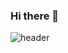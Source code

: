 ### Hi there 👋
![header](https://capsule-render.vercel.app/api?type=color=auto&height=300&section=header&text=capsule%20render&fontSize=90)
<!--
**MoonTaeHo-MTH/MoonTaeHo-MTH** is a ✨ _special_ ✨ repository because its `README.md` (this file) appears on your GitHub profile.

Here are some ideas to get you started:

- 🔭 I’m currently working on ...
- 🌱 I’m currently learning ...
- 👯 I’m looking to collaborate on ...
- 🤔 I’m looking for help with ...
- 💬 Ask me about ...
- 📫 How to reach me: ...
- 😄 Pronouns: ...
- ⚡ Fun fact: ...
-->
